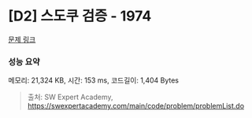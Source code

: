 # [D2] 스도쿠 검증 - 1974 

[문제 링크](https://swexpertacademy.com/main/code/problem/problemDetail.do?contestProbId=AV5Psz16AYEDFAUq) 

### 성능 요약

메모리: 21,324 KB, 시간: 153 ms, 코드길이: 1,404 Bytes



> 출처: SW Expert Academy, https://swexpertacademy.com/main/code/problem/problemList.do